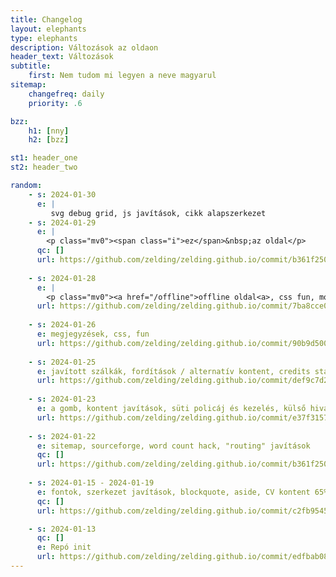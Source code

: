 ```yaml
---
title: Changelog
layout: elephants
type: elephants
description: Változások az oldaon
header_text: Változások
subtitle:
    first: Nem tudom mi legyen a neve magyarul
sitemap:
    changefreq: daily
    priority: .6

bzz: 
    h1: [nny]
    h2: [bzz]

st1: header_one
st2: header_two

random:
    - s: 2024-01-30
      e: |
         svg debug grid, js javítások, cikk alapszerkezet
    - s: 2024-01-29
      e: |
        <p class="mv0"><span class="i">ez</span>&nbsp;az oldal</p>
      qc: []
      url: https://github.com/zelding/zelding.github.io/commit/b361f2501b0c4a3e60d5c886bb4e8c2daee986ef
      
    - s: 2024-01-28
      e: |
        <p class="mv0"><a href="/offline">offline oldal<a>, css fun, motivációs levelek, szerkezet javítások</p>
      url: https://github.com/zelding/zelding.github.io/commit/7ba8cce099d82c2b27699ff42d47cc5a7c14b8d1
          
    - s: 2024-01-26
      e: megjegyzések, css, fun
      url: https://github.com/zelding/zelding.github.io/commit/90b9d5002e068ca565960d7f8455e81a87496c19
          
    - s: 2024-01-25
      e: javított szálkák, fordítások / alternatív kontent, credits start
      url: https://github.com/zelding/zelding.github.io/commit/def9c7d242e3005e323a05817e85d5934696449a
      
    - s: 2024-01-23
      e: a gomb, kontent javítások, süti policáj és kezelés, külső hivatkozások takarítása
      url: https://github.com/zelding/zelding.github.io/commit/e37f3157954d782825b1f1ce195257eef6ee4c5a
          
    - s: 2024-01-22
      e: sitemap, sourceforge, word count hack, "routing" javítások
      qc: []
      url: https://github.com/zelding/zelding.github.io/commit/b361f2501b0c4a3e60d5c886bb4e8c2daee986ef
      
    - s: 2024-01-15 - 2024-01-19
      e: fontok, szerkezet javítások, blockquote, aside, CV kontent 65%
      qc: []
      url: https://github.com/zelding/zelding.github.io/commit/c2fb9545db41242def4a70711ede047ea49cc685

    - s: 2024-01-13
      qc: []
      e: Repó init
      url: https://github.com/zelding/zelding.github.io/commit/edfbab08cf4e737907d40759e1972a09bd29ede9
---
```


